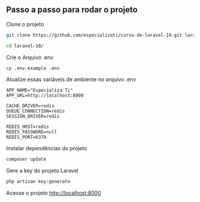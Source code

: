 ## Passo a passo para rodar o projeto
Clone o projeto
```sh
git clone https://github.com/especializati/curso-de-laravel-10.git laravel-10
```
```sh
cd laravel-10/
```


Crie o Arquivo .env
```sh
cp .env.example .env
```


Atualize essas variáveis de ambiente no arquivo .env
```dosini
APP_NAME="Especializa Ti"
APP_URL=http://localhost:8000

CACHE_DRIVER=redis
QUEUE_CONNECTION=redis
SESSION_DRIVER=redis

REDIS_HOST=redis
REDIS_PASSWORD=null
REDIS_PORT=6379
```

Instalar dependências do projeto
```sh
composer update
```

Gere a key do projeto Laravel
```sh
php artisan key:generate
```

Acesse o projeto
[http://localhost:8000](http://localhost:8000)
